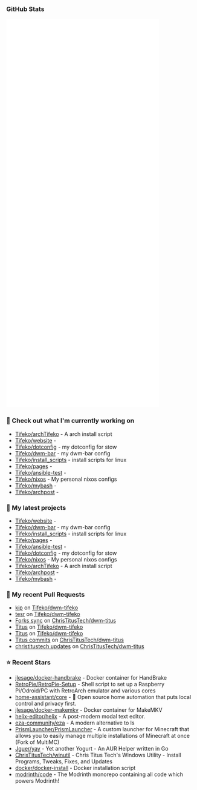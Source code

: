 
### GitHub Stats

<p align="left"><img src="https://raw.githubusercontent.com/Tifeko/Tifeko/main/github-metrics.svg" /></p>

### 👷 Check out what I'm currently working on

- [Tifeko/archTifeko](https://github.com/Tifeko/archTifeko) - A arch install script
- [Tifeko/website](https://github.com/Tifeko/website) - 
- [Tifeko/dotconfig](https://github.com/Tifeko/dotconfig) - my dotconfig for stow
- [Tifeko/dwm-bar](https://github.com/Tifeko/dwm-bar) - my dwm-bar config
- [Tifeko/install_scripts](https://github.com/Tifeko/install_scripts) - install scripts for linux
- [Tifeko/pages](https://github.com/Tifeko/pages) - 
- [Tifeko/ansible-test](https://github.com/Tifeko/ansible-test) - 
- [Tifeko/nixos](https://github.com/Tifeko/nixos) - My personal nixos configs
- [Tifeko/mybash](https://github.com/Tifeko/mybash) - 
- [Tifeko/archpost](https://github.com/Tifeko/archpost) - 
### 🌱 My latest projects

- [Tifeko/website](https://github.com/Tifeko/website) - 
- [Tifeko/dwm-bar](https://github.com/Tifeko/dwm-bar) - my dwm-bar config
- [Tifeko/install_scripts](https://github.com/Tifeko/install_scripts) - install scripts for linux
- [Tifeko/pages](https://github.com/Tifeko/pages) - 
- [Tifeko/ansible-test](https://github.com/Tifeko/ansible-test) - 
- [Tifeko/dotconfig](https://github.com/Tifeko/dotconfig) - my dotconfig for stow
- [Tifeko/nixos](https://github.com/Tifeko/nixos) - My personal nixos configs
- [Tifeko/archTifeko](https://github.com/Tifeko/archTifeko) - A arch install script
- [Tifeko/archpost](https://github.com/Tifeko/archpost) - 
- [Tifeko/mybash](https://github.com/Tifeko/mybash) - 
### 🔨 My recent Pull Requests

- [kip](https://github.com/Tifeko/dwm-tifeko/pull/4) on [Tifeko/dwm-tifeko](https://github.com/Tifeko/dwm-tifeko)
- [tesr](https://github.com/Tifeko/dwm-tifeko/pull/3) on [Tifeko/dwm-tifeko](https://github.com/Tifeko/dwm-tifeko)
- [Forks sync](https://github.com/ChrisTitusTech/dwm-titus/pull/27) on [ChrisTitusTech/dwm-titus](https://github.com/ChrisTitusTech/dwm-titus)
- [Titus](https://github.com/Tifeko/dwm-tifeko/pull/2) on [Tifeko/dwm-tifeko](https://github.com/Tifeko/dwm-tifeko)
- [Titus](https://github.com/Tifeko/dwm-tifeko/pull/1) on [Tifeko/dwm-tifeko](https://github.com/Tifeko/dwm-tifeko)
- [Titus commits](https://github.com/ChrisTitusTech/dwm-titus/pull/24) on [ChrisTitusTech/dwm-titus](https://github.com/ChrisTitusTech/dwm-titus)
- [christitustech updates](https://github.com/ChrisTitusTech/dwm-titus/pull/10) on [ChrisTitusTech/dwm-titus](https://github.com/ChrisTitusTech/dwm-titus)
### ⭐ Recent Stars

- [jlesage/docker-handbrake](https://github.com/jlesage/docker-handbrake) - Docker container for HandBrake
- [RetroPie/RetroPie-Setup](https://github.com/RetroPie/RetroPie-Setup) - Shell script to set up a Raspberry Pi/Odroid/PC with RetroArch emulator and various cores
- [home-assistant/core](https://github.com/home-assistant/core) - :house_with_garden: Open source home automation that puts local control and privacy first.
- [jlesage/docker-makemkv](https://github.com/jlesage/docker-makemkv) - Docker container for MakeMKV
- [helix-editor/helix](https://github.com/helix-editor/helix) - A post-modern modal text editor.
- [eza-community/eza](https://github.com/eza-community/eza) - A modern alternative to ls
- [PrismLauncher/PrismLauncher](https://github.com/PrismLauncher/PrismLauncher) - A custom launcher for Minecraft that allows you to easily manage multiple installations of Minecraft at once (Fork of MultiMC)
- [Jguer/yay](https://github.com/Jguer/yay) - Yet another Yogurt - An AUR Helper written in Go
- [ChrisTitusTech/winutil](https://github.com/ChrisTitusTech/winutil) - Chris Titus Tech&#39;s Windows Utility - Install Programs, Tweaks, Fixes, and Updates
- [docker/docker-install](https://github.com/docker/docker-install) - Docker installation script
- [modrinth/code](https://github.com/modrinth/code) - The Modrinth monorepo containing all code which powers Modrinth!
